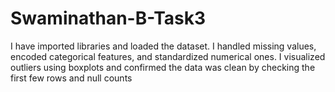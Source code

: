 # Swaminathan-B-Task3
I have imported libraries and loaded the dataset. I handled missing values, encoded categorical features, and standardized numerical ones. I visualized outliers using boxplots and confirmed the data was clean by checking the first few rows and null counts
